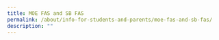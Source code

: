 ```yaml
---
title: MOE FAS and SB FAS
permalink: /about/info-for-students-and-parents/moe-fas-and-sb-fas/
description: ""
---
```


